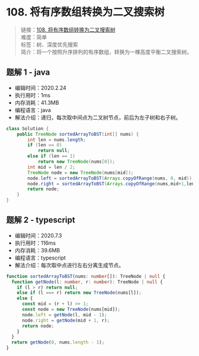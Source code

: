 # 108. 将有序数组转换为二叉搜索树

> 链接：[108. 将有序数组转换为二叉搜索树](https://leetcode-cn.com/problems/convert-sorted-array-to-binary-search-tree/)  
> 难度：简单  
> 标签：树、深度优先搜索  
> 简介：将一个按照升序排列的有序数组，转换为一棵高度平衡二叉搜索树。

## 题解 1 - java

- 编辑时间：2020.2.24
- 执行用时：1ms
- 内存消耗：41.3MB
- 编程语言：java
- 解法介绍：递归，每次取中间点为二叉树节点，前后为左子树和右子树。

```java
class Solution {
	public TreeNode sortedArrayToBST(int[] nums) {
		int len = nums.length;
		if (len == 0)
			return null;
		else if (len == 1)
			return new TreeNode(nums[0]);
		int mid = len / 2;
		TreeNode node = new TreeNode(nums[mid]);
		node.left = sortedArrayToBST(Arrays.copyOfRange(nums, 0, mid));
		node.right = sortedArrayToBST(Arrays.copyOfRange(nums,mid+1,len));
		return node;
	}
}
```

## 题解 2 - typescript

- 编辑时间：2020.7.3
- 执行用时：116ms
- 内存消耗：39.6MB
- 编程语言：typescript
- 解法介绍：每次取中点进行左右分离生成节点。

```typescript
function sortedArrayToBST(nums: number[]): TreeNode | null {
  function getNode(l: number, r: number): TreeNode | null {
    if (l > r) return null;
    else if (l === r) return new TreeNode(nums[l]);
    else {
      const mid = (r + l) >> 1;
      const node = new TreeNode(nums[mid]);
      node.left = getNode(l, mid - 1);
      node.right = getNode(mid + 1, r);
      return node;
    }
  }
  return getNode(0, nums.length - 1);
}
```
